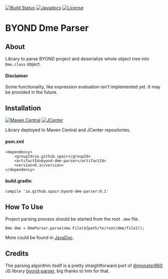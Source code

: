 [![Build Status](https://travis-ci.org/SpaiR/byond-dme-parser.svg?branch=master)](https://travis-ci.org/SpaiR/byond-dme-parser)
[![Javadocs](https://www.javadoc.io/badge/io.github.spair/byond-dme-parser.svg)](https://www.javadoc.io/doc/io.github.spair/byond-dme-parser)
[![License](http://img.shields.io/badge/license-MIT-blue.svg)](http://www.opensource.org/licenses/MIT)

# BYOND Dme Parser

## About

Library to parse BYOND project and deserialize whole object tree into `Dme.class` object.

#### Disclaimer

Some functionality, like expression evaluation isn't implemented yet. It may be provided in the future.

## Installation
[![Maven Central](https://img.shields.io/maven-central/v/io.github.spair/byond-dme-parser.svg?style=flat)](http://search.maven.org/#search|ga|1|byond-dme-parser)
[![JCenter](https://img.shields.io/bintray/v/spair/io.github.spair/byond-dme-parser.svg?label=jcenter)](https://bintray.com/spair/io.github.spair/byond-dme-parser/_latestVersion)

Library deployed to Maven Central and JCenter repositories.

#### pom.xml
```
<dependency>
    <groupId>io.github.spair</groupId>
    <artifactId>byond-dme-parser</artifactId>
    <version>0.1</version>
</dependency>
```

#### build.gradle:
```
compile 'io.github.spair:byond-dme-parser:0.1'
```

## How To Use

Project parsing process should be started from the root `.dme` file.

`Dme dme = DmeParser.parse(new File(${path/to/root/dme/file}));`

More could be found in [JavaDoc](https://www.javadoc.io/doc/io.github.spair/byond-dme-parser).

## Credits

The parsing algorithm itself is a pretty straightforward port of [@monster860](https://github.com/monster860) JS library [byond-parser](https://github.com/monster860/byond-parser),
big thanks to him for that.
